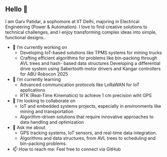 ## Hello 👋
I am Garv Patidar, a sophomore at IIT Delhi, majoring in Electrical Engineering (Power & Automation). I love to find creative solutions to technical challenges, and I enjoy transforming complex ideas into simple, functional designs.. 
<!--
**garv-patidar/garv-patidar** is a ✨ _special_ ✨ repository because its `README.md` (this file) appears on your GitHub profile.

Here are some ideas to get you started:-->

- 🔭 I’m currently working on
  - Developing IoT-based solutions like TPMS systems for mining trucks
  - Crafting efficient algorithms for problems like bin-packing through AVL trees and hash- 
    based data structures
    Developing a differential drive system using Sabertooth motor drivers and Kangar 
    controllers for ABU Robocon 2025 
- 🌱 I’m currently learning
  - Advanced communication protocols like LoRaWAN for IoT applications
  -  RTK (Real-Time Kinematics) to achieve 1 cm precision wiht GPS
- 👯 I’m looking to collaborate on
  - IoT and embedded systems projects, especially in environments like mining and transportation
  - Algorithm-driven solutions that require innovative approaches to data handling and optimization
- 💬 Ask me about
  - GPS tracking systems, IoT sensors, and real-time data integration.
  - Algorithms and data structures, from AVL trees to scheduling and bin-packing problems.
- 📫 How to reach me:
  Feel free to connect via GitHub 

